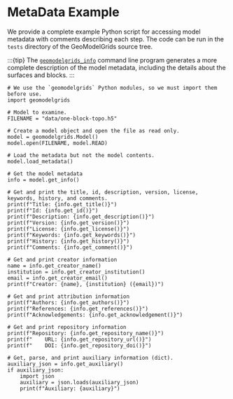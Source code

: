 # MetaData Example

We provide a complete example Python script for accessing model metadata with comments describing each step.
The code can be run in the `tests` directory of the GeoModelGrids source tree.

:::{tip}
The [`geomodelgrids_info`](../../apps/info.md) command line program generates a more complete description of the model metadata, including the details about the surfaces and blocks.
:::

```{code-block} python
# We use the `geomodelgrids` Python modules, so we must import them before use.
import geomodelgrids

# Model to examine.
FILENAME = "data/one-block-topo.h5"

# Create a model object and open the file as read only.
model = geomodelgrids.Model()
model.open(FILENAME, model.READ)

# Load the metadata but not the model contents.
model.load_metadata()

# Get the model metadata
info = model.get_info()

# Get and print the title, id, description, version, license, keywords, history, and comments.
print(f"Title: {info.get_title()}")
print(f"Id: {info.get_id()}")
print(f"Description: {info.get_description()}")
print(f"Version: {info.get_version()}")
print(f"License: {info.get_license()}")
print(f"Keywords: {info.get_keywords()}")
print(f"History: {info.get_history()}")
print(f"Comments: {info.get_comment()}")

# Get and print creator information
name = info.get_creator_name()
institution = info.get_creator_institution()
email = info.get_creator_email()
print(f"Creator: {name}, {institution} ({email})")

# Get and print attribution information
print(f"Authors: {info.get_authors()}")
print(f"References: {info.get_references()}")
print(f"Acknowledgements: {info.get_acknowledgement()}")

# Get and print repository information
print(f"Repository: {info.get_repository_name()}")
print(f"    URL: {info.get_repository_url()}")
print(f"    DOI: {info.get_repository_doi()}")

# Get, parse, and print auxiliary information (dict).
auxiliary_json = info.get_auxiliary()
if auxiliary_json:
    import json
    auxiliary = json.loads(auxiliary_json)
    print(f"Auxiliary: {auxiliary}")
```
